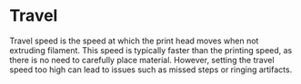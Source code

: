 # Travel

Travel speed is the speed at which the print head moves when not extruding filament. This speed is typically faster than the printing speed, as there is no need to carefully place material. However, setting the travel speed too high can lead to issues such as missed steps or ringing artifacts.
